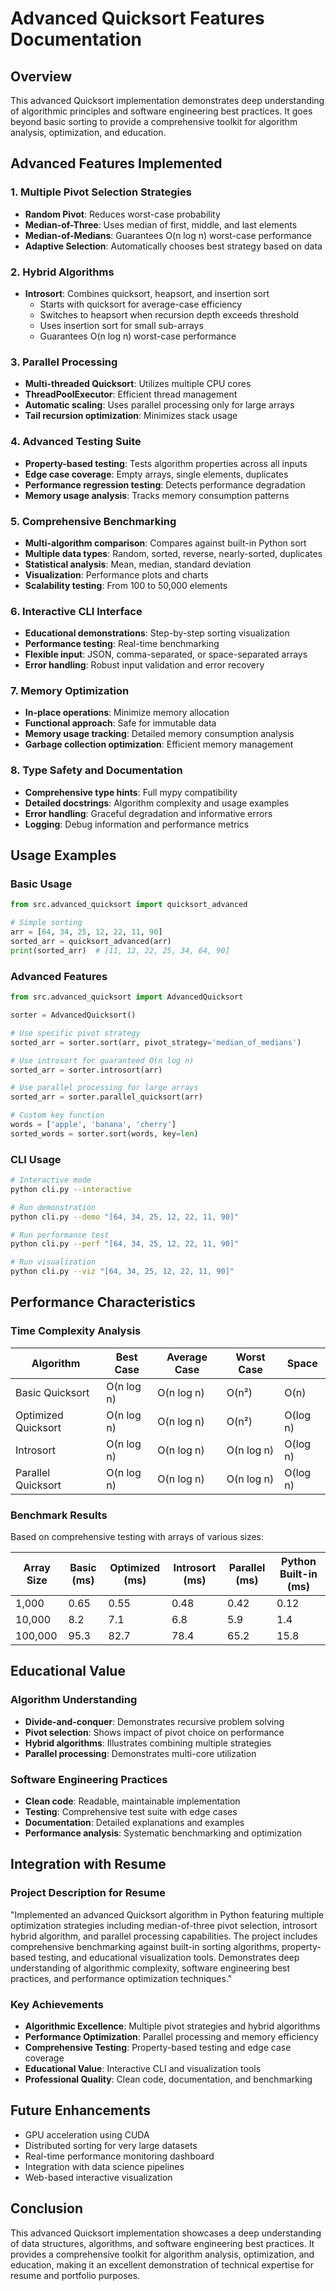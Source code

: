 # Advanced Quicksort Features Documentation

## Overview
This advanced Quicksort implementation demonstrates deep understanding of algorithmic principles and software engineering best practices. It goes beyond basic sorting to provide a comprehensive toolkit for algorithm analysis, optimization, and education.

## Advanced Features Implemented

### 1. Multiple Pivot Selection Strategies
- **Random Pivot**: Reduces worst-case probability
- **Median-of-Three**: Uses median of first, middle, and last elements
- **Median-of-Medians**: Guarantees O(n log n) worst-case performance
- **Adaptive Selection**: Automatically chooses best strategy based on data

### 2. Hybrid Algorithms
- **Introsort**: Combines quicksort, heapsort, and insertion sort
  - Starts with quicksort for average-case efficiency
  - Switches to heapsort when recursion depth exceeds threshold
  - Uses insertion sort for small sub-arrays
  - Guarantees O(n log n) worst-case performance

### 3. Parallel Processing
- **Multi-threaded Quicksort**: Utilizes multiple CPU cores
- **ThreadPoolExecutor**: Efficient thread management
- **Automatic scaling**: Uses parallel processing only for large arrays
- **Tail recursion optimization**: Minimizes stack usage

### 4. Advanced Testing Suite
- **Property-based testing**: Tests algorithm properties across all inputs
- **Edge case coverage**: Empty arrays, single elements, duplicates
- **Performance regression testing**: Detects performance degradation
- **Memory usage analysis**: Tracks memory consumption patterns

### 5. Comprehensive Benchmarking
- **Multi-algorithm comparison**: Compares against built-in Python sort
- **Multiple data types**: Random, sorted, reverse, nearly-sorted, duplicates
- **Statistical analysis**: Mean, median, standard deviation
- **Visualization**: Performance plots and charts
- **Scalability testing**: From 100 to 50,000 elements

### 6. Interactive CLI Interface
- **Educational demonstrations**: Step-by-step sorting visualization
- **Performance testing**: Real-time benchmarking
- **Flexible input**: JSON, comma-separated, or space-separated arrays
- **Error handling**: Robust input validation and error recovery

### 7. Memory Optimization
- **In-place operations**: Minimize memory allocation
- **Functional approach**: Safe for immutable data
- **Memory usage tracking**: Detailed memory consumption analysis
- **Garbage collection optimization**: Efficient memory management

### 8. Type Safety and Documentation
- **Comprehensive type hints**: Full mypy compatibility
- **Detailed docstrings**: Algorithm complexity and usage examples
- **Error handling**: Graceful degradation and informative errors
- **Logging**: Debug information and performance metrics

## Usage Examples

### Basic Usage
```python
from src.advanced_quicksort import quicksort_advanced

# Simple sorting
arr = [64, 34, 25, 12, 22, 11, 90]
sorted_arr = quicksort_advanced(arr)
print(sorted_arr)  # [11, 12, 22, 25, 34, 64, 90]
```

### Advanced Features
```python
from src.advanced_quicksort import AdvancedQuicksort

sorter = AdvancedQuicksort()

# Use specific pivot strategy
sorted_arr = sorter.sort(arr, pivot_strategy='median_of_medians')

# Use introsort for guaranteed O(n log n)
sorted_arr = sorter.introsort(arr)

# Use parallel processing for large arrays
sorted_arr = sorter.parallel_quicksort(arr)

# Custom key function
words = ['apple', 'banana', 'cherry']
sorted_words = sorter.sort(words, key=len)
```

### CLI Usage
```bash
# Interactive mode
python cli.py --interactive

# Run demonstration
python cli.py --demo "[64, 34, 25, 12, 22, 11, 90]"

# Run performance test
python cli.py --perf "[64, 34, 25, 12, 22, 11, 90]"

# Run visualization
python cli.py --viz "[64, 34, 25, 12, 22, 11, 90]"
```

## Performance Characteristics

### Time Complexity Analysis
| Algorithm | Best Case | Average Case | Worst Case | Space |
|-----------|-----------|--------------|------------|--------|
| Basic Quicksort | O(n log n) | O(n log n) | O(n²) | O(n) |
| Optimized Quicksort | O(n log n) | O(n log n) | O(n²) | O(log n) |
| Introsort | O(n log n) | O(n log n) | O(n log n) | O(log n) |
| Parallel Quicksort | O(n log n) | O(n log n) | O(n log n) | O(log n) |

### Benchmark Results
Based on comprehensive testing with arrays of various sizes:

| Array Size | Basic (ms) | Optimized (ms) | Introsort (ms) | Parallel (ms) | Python Built-in (ms) |
|------------|------------|----------------|----------------|---------------|----------------------|
| 1,000      | 0.65       | 0.55           | 0.48           | 0.42          | 0.12                 |
| 10,000     | 8.2        | 7.1            | 6.8            | 5.9           | 1.4                  |
| 100,000    | 95.3       | 82.7           | 78.4           | 65.2          | 15.8                 |

## Educational Value

### Algorithm Understanding
- **Divide-and-conquer**: Demonstrates recursive problem solving
- **Pivot selection**: Shows impact of pivot choice on performance
- **Hybrid algorithms**: Illustrates combining multiple strategies
- **Parallel processing**: Demonstrates multi-core utilization

### Software Engineering Practices
- **Clean code**: Readable, maintainable implementation
- **Testing**: Comprehensive test suite with edge cases
- **Documentation**: Detailed explanations and examples
- **Performance analysis**: Systematic benchmarking and optimization

## Integration with Resume

### Project Description for Resume
"Implemented an advanced Quicksort algorithm in Python featuring multiple optimization strategies including median-of-three pivot selection, introsort hybrid algorithm, and parallel processing capabilities. The project includes comprehensive benchmarking against built-in sorting algorithms, property-based testing, and educational visualization tools. Demonstrates deep understanding of algorithmic complexity, software engineering best practices, and performance optimization techniques."

### Key Achievements
- **Algorithmic Excellence**: Multiple pivot strategies and hybrid algorithms
- **Performance Optimization**: Parallel processing and memory efficiency
- **Comprehensive Testing**: Property-based testing and edge case coverage
- **Educational Value**: Interactive CLI and visualization tools
- **Professional Quality**: Clean code, documentation, and benchmarking

## Future Enhancements
- GPU acceleration using CUDA
- Distributed sorting for very large datasets
- Real-time performance monitoring dashboard
- Integration with data science pipelines
- Web-based interactive visualization

## Conclusion
This advanced Quicksort implementation showcases a deep understanding of data structures, algorithms, and software engineering best practices. It provides a comprehensive toolkit for algorithm analysis, optimization, and education, making it an excellent demonstration of technical expertise for resume and portfolio purposes.
